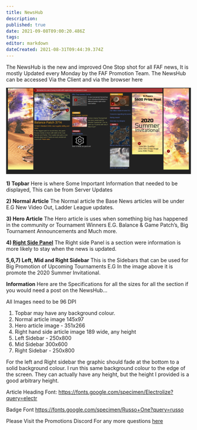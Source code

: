 ```yaml
---
title: NewsHub
description: 
published: true
date: 2021-09-08T09:00:20.486Z
tags: 
editor: markdown
dateCreated: 2021-08-31T09:44:39.374Z
---
```


The NewsHub is the new and improved One Stop shot for all FAF news, It is mostly Updated every Monday by the FAF Promotion Team. The NewsHub can be accessed Via the Client and via the browser here

![newshub.png](/newshub.png)

**1) Topbar**
Here is where Some Important Information that needed to be displayed, This can be from Server Updates

**2) Normal Article**
The Normal article the Base News articles will be under E.G New Video Out, Ladder League updates.

**3) Hero Article**
The Hero article is uses when something big has happened in the community or Tournament Winners E.G. Balance & Game Patch’s, Big Tournament Announcements and Much more.

**4) [Right Side Panel](/Right-Side-Panel)**
The Right side Panel is a section were information is more likely to stay when the news is updated.

**5,6,7) Left, Mid and Right Sidebar**
This is the Sidebars that can be used for Big Promotion of Upcoming Tournaments E.G In the image above it is promote the 2020 Summer Invitational.

**Information**
Here are the Specifications for all the sizes for all the section if you would need a post on the NewsHub...

All Images need to be 96 DPI

1) Topbar may have any background colour.
2) Normal article image 145x97
3) Hero article image - 351x266
4) Right hand side article image 189 wide, any height
5) Left Sidebar - 250x800
6) Mid Sidebar 300x600
7) Right Sidebar - 250x800

For the left and Right sidebar the graphic should fade at the bottom to a solid background colour. I run this same background colour to the edge of the screen. They can actually have any height, but the height I provided is a good arbitrary height.

Article Heading Font:
<https://fonts.google.com/specimen/Electrolize?query=electr>

Badge Font <https://fonts.google.com/specimen/Russo+One?query=russo>

Please Visit the Promotions Discord For any more questions [here](https://discord.gg/CYztfPz)